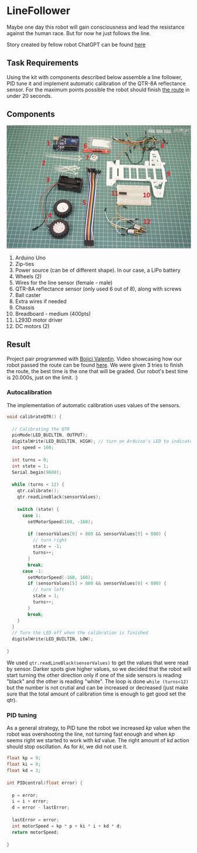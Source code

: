 # LineFollower
Maybe one day this robot will gain consciousness and lead the resistance against the human race. 
But for now he just follows the line.

Story created by fellow robot ChatGPT can be found [here](story.md)

## Task Requirements
Using the kit with components described below assemble a line follower, PID tune it and implement automatic calibration of the QTR-8A reflectance sensor. For the maximum points possible the robot should finish [the route](https://youtu.be/GUKyuXd97sc) in under 20 seconds.

## Components
<img src="./setup.jpeg">

1. Arduino Uno
2. Zip-ties
3. Power source (can be of different shape). In our case, a LiPo battery
4. Wheels (2)
5. Wires for the line sensor (female - male)
6. QTR-8A reflectance sensor (only used 6 out of 8), along with screws 
7. Ball caster
8. Extra wires if needed
9. Chassis
10. Breadboard - medium (400pts)
11. L293D motor driver
12. DC motors (2)

## Result
Project pair programmed with [Bojici Valentin](https://github.com/valibojici/line-follower).
Video showcasing how our robot passed the route can be found [here](https://youtu.be/GUKyuXd97sc). 
We were given 3 tries to finish the route, the best time is the one that will be graded. Our robot's best time is 20.000s, just on the limit. :)

### Autocalibration
The implementation of automatic calibration uses values of the sensors.

```c++
void calibrateQTR() {

  // Calibrating the QTR
  pinMode(LED_BUILTIN, OUTPUT);
  digitalWrite(LED_BUILTIN, HIGH); // turn on Arduino's LED to indicate we are in calibration mode
  int speed = 160;

  int turns = 0;
  int state = 1;
  Serial.begin(9600);

  while (turns < 12) {
    qtr.calibrate();
    qtr.readLineBlack(sensorValues);

    switch (state) {
      case 1:
        setMotorSpeed(160, -160);
        
        if (sensorValues[0] > 800 && sensorValues[5] < 800) {
          // turn right
          state = -1;
          turns++;
        }
        break;
      case -1:
        setMotorSpeed(-160, 160);
        if (sensorValues[5] > 800 && sensorValues[0] < 800) {
          // turn left
          state = 1;
          turns++;
        }
        break;
    }
  }
  // Turn the LED off when the calibration is finished
  digitalWrite(LED_BUILTIN, LOW);

}
```

We used ```qtr.readLineBlack(sensorValues)```  to get the values that were read by sensor. Darker spots give higher values, so we decided that the robot will start turning the other direction only if one of the side sensors is reading "black" and the other is reading "white". The loop is done ```while (turns<12)``` but the number is not crutial and can be increased or decreased (just make sure that the total amount of calibration time is enough to get good set the qtr).

### PID tuning

As a general strategy, to PID tune the robot we increased *kp* value when the robot was overshooting the line, not turning fast enough and when *kp* seems right we started to work with *kd* value. The right amount of *kd* action should stop oscillation. As for *ki*, we did not use it.

```c++
float kp = 9;
float ki = 0;
float kd = 3;

int PIDcontrol(float error) {

  p = error;
  i = i + error;
  d = error - lastError;

  lastError = error;
  int motorSpeed = kp * p + ki * i + kd * d;
  return motorSpeed;

}
```

